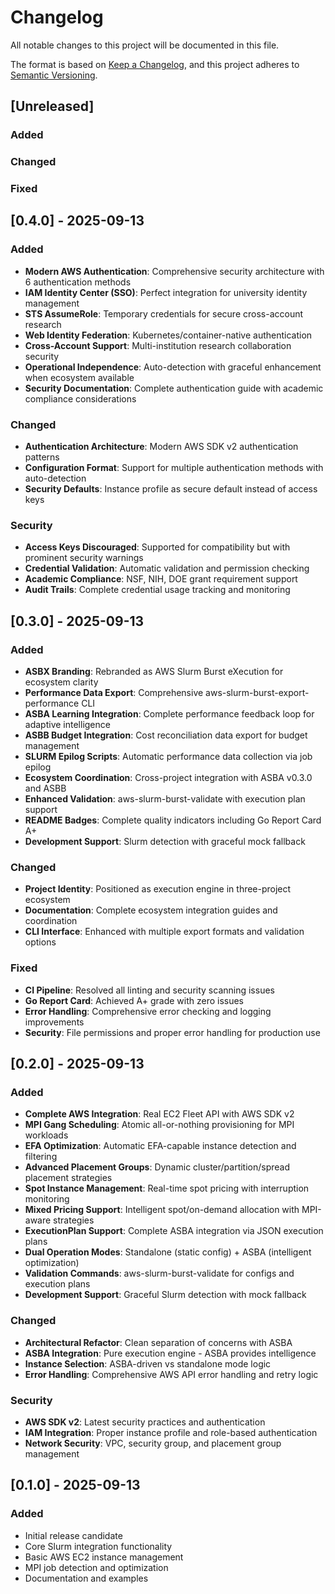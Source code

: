 # Changelog

All notable changes to this project will be documented in this file.

The format is based on [Keep a Changelog](https://keepachangelog.com/en/1.0.0/),
and this project adheres to [Semantic Versioning](https://semver.org/spec/v2.0.0.html).

## [Unreleased]

### Added

### Changed

### Fixed

## [0.4.0] - 2025-09-13

### Added
- **Modern AWS Authentication**: Comprehensive security architecture with 6 authentication methods
- **IAM Identity Center (SSO)**: Perfect integration for university identity management
- **STS AssumeRole**: Temporary credentials for secure cross-account research
- **Web Identity Federation**: Kubernetes/container-native authentication
- **Cross-Account Support**: Multi-institution research collaboration security
- **Operational Independence**: Auto-detection with graceful enhancement when ecosystem available
- **Security Documentation**: Complete authentication guide with academic compliance considerations

### Changed
- **Authentication Architecture**: Modern AWS SDK v2 authentication patterns
- **Configuration Format**: Support for multiple authentication methods with auto-detection
- **Security Defaults**: Instance profile as secure default instead of access keys

### Security
- **Access Keys Discouraged**: Supported for compatibility but with prominent security warnings
- **Credential Validation**: Automatic validation and permission checking
- **Academic Compliance**: NSF, NIH, DOE grant requirement support
- **Audit Trails**: Complete credential usage tracking and monitoring

## [0.3.0] - 2025-09-13

### Added
- **ASBX Branding**: Rebranded as AWS Slurm Burst eXecution for ecosystem clarity
- **Performance Data Export**: Comprehensive aws-slurm-burst-export-performance CLI
- **ASBA Learning Integration**: Complete performance feedback loop for adaptive intelligence
- **ASBB Budget Integration**: Cost reconciliation data export for budget management
- **SLURM Epilog Scripts**: Automatic performance data collection via job epilog
- **Ecosystem Coordination**: Cross-project integration with ASBA v0.3.0 and ASBB
- **Enhanced Validation**: aws-slurm-burst-validate with execution plan support
- **README Badges**: Complete quality indicators including Go Report Card A+
- **Development Support**: Slurm detection with graceful mock fallback

### Changed
- **Project Identity**: Positioned as execution engine in three-project ecosystem
- **Documentation**: Complete ecosystem integration guides and coordination
- **CLI Interface**: Enhanced with multiple export formats and validation options

### Fixed
- **CI Pipeline**: Resolved all linting and security scanning issues
- **Go Report Card**: Achieved A+ grade with zero issues
- **Error Handling**: Comprehensive error checking and logging improvements
- **Security**: File permissions and proper error handling for production use

## [0.2.0] - 2025-09-13

### Added
- **Complete AWS Integration**: Real EC2 Fleet API with AWS SDK v2
- **MPI Gang Scheduling**: Atomic all-or-nothing provisioning for MPI workloads
- **EFA Optimization**: Automatic EFA-capable instance detection and filtering
- **Advanced Placement Groups**: Dynamic cluster/partition/spread placement strategies
- **Spot Instance Management**: Real-time spot pricing with interruption monitoring
- **Mixed Pricing Support**: Intelligent spot/on-demand allocation with MPI-aware strategies
- **ExecutionPlan Support**: Complete ASBA integration via JSON execution plans
- **Dual Operation Modes**: Standalone (static config) + ASBA (intelligent optimization)
- **Validation Commands**: aws-slurm-burst-validate for configs and execution plans
- **Development Support**: Graceful Slurm detection with mock fallback

### Changed
- **Architectural Refactor**: Clean separation of concerns with ASBA
- **ASBA Integration**: Pure execution engine - ASBA provides intelligence
- **Instance Selection**: ASBA-driven vs standalone mode logic
- **Error Handling**: Comprehensive AWS API error handling and retry logic

### Security
- **AWS SDK v2**: Latest security practices and authentication
- **IAM Integration**: Proper instance profile and role-based authentication
- **Network Security**: VPC, security group, and placement group management

## [0.1.0] - 2025-09-13

### Added
- Initial release candidate
- Core Slurm integration functionality
- Basic AWS EC2 instance management
- MPI job detection and optimization
- Documentation and examples